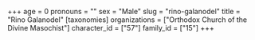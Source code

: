 +++
age = 0
pronouns = ""
sex = "Male"
slug = "rino-galanodel"
title = "Rino Galanodel"
[taxonomies]
organizations = ["Orthodox Church of the Divine Masochist"]
character_id = ["57"]
family_id = ["15"]
+++


